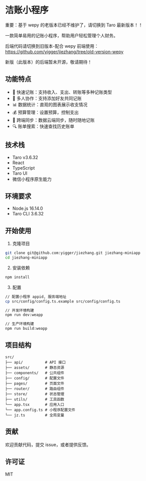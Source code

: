 # 洁账小程序

重要：基于 wepy 的老版本已经不维护了，请切换到 Taro 最新版本！！

一款简单易用的记账小程序，帮助用户轻松管理个人财务。

后端代码请切换到旧版本-配合 wepy 前端使用：https://github.com/yigger/jiezhang/tree/old-version-wepy

新版（此版本）的后端暂未开源，敬请期待！

## 功能特点

- 📝 快速记账：支持收入、支出、转账等多种记账类型
- 👥 多人协作：支持添加好友共同记账
- 📊 数据统计：直观的图表展示收支情况
- 💰 预算管理：设置预算，控制支出
- 📱 跨端同步：数据云端同步，随时随地记账
- 🔍 账单搜索：快速查找历史账单

## 技术栈
- Taro v3.6.32
- React
- TypeScript
- Taro UI
- 微信小程序原生能力

## 环境要求
- Node.js 16.14.0
- Taro CLI 3.6.32

## 开始使用

1. 克隆项目
```bash
git clone git@github.com:yigger/jiezhang.git jiezhang-miniapp
cd jiezhang-miniapp
```

2. 安装依赖
```bash
npm install
```

3. 配置
```bash
// 配置小程序 appid, 服务端地址
cp src/config/config.ts.example src/config/config.ts

// 开发环境构建
npm run dev:weapp

// 生产环境构建
npm run build:weapp
```

## 项目结构
```
src/
├── api/          # API 接口
├── assets/       # 静态资源
├── components/   # 公共组件
├── config/       # 配置文件
├── pages/        # 页面文件
├── router/       # 路由组件
├── store/        # 状态管理
├── utils/        # 工具函数
└── app.tsx       # 应用入口
└── app.config.ts # 小程序配置文件
└── jz.ts         # 全局变量
```

## 贡献
欢迎贡献代码，提交 issue，或者提供反馈。

## 许可证
MIT